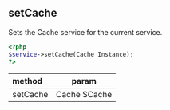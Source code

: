 ## setCache

Sets the Cache service for the current service.

```php
<?php
$service->setCache(Cache Instance);
?>
```

| method | param |
|:-----|:-----:|
| setCache | Cache $Cache |
